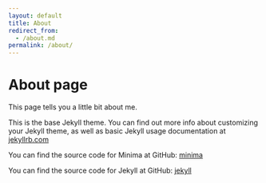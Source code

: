 ```yaml
---
layout: default
title: About
redirect_from:
  - /about.md
permalink: /about/
---
```


# About page

This page tells you a little bit about me.

This is the base Jekyll theme. You can find out more info about customizing your Jekyll theme, as well as basic Jekyll usage documentation at [jekyllrb.com](https://jekyllrb.com/)

You can find the source code for Minima at GitHub: [minima](https://github.com/jekyll/minima)

You can find the source code for Jekyll at GitHub: [jekyll](https://github.com/jekyll/jekyll)
